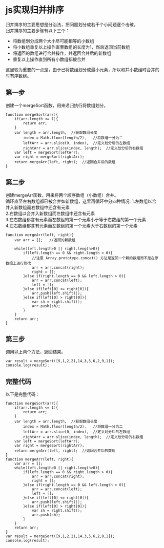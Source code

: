 # js实现归并排序
归并排序的主要思想是分治法，把问题划分成若干个小问题逐个击破。  
归并排序的主要步骤有以下三个：
- 将数组划分成两个大小尽可能相等的小数组
- 将小数组重复以上操作直至数组的长度为1，然后返回当前数组
- 将返回的数组进行合并操作，并返回合并后的新数组
- 重复以上操作直到所有小数组都被合并

这里较为重要的一点是，由于已将数组划分成最小元素，所以和并小数组时合并的时有序数组。
## 第一步
创建一个mergeSort函数，用来递归执行将数组划分。
```
function mergeSort(arr){
    if(arr.length <= 1){
        return arr;
    }
    var length = arr.length,  //获取数组长度
        index = Math.floor(length/2),   //将数组一分为二
        leftArr = arr.slice(0, index),  //定义划分后的左数组
        rightArr = arr.slice(index, length);  //定义划分后的右数组
    var left = mergeSort(leftArr);
    var right = mergeSort(rightArr);
    return mergeArr(left, right);  //返回合并后的数组
}
```
## 第二步
创建mergeArr函数，用来将两个顺序数组（小数组）合并。  
循环直至左右数组都已被合并如新数组，这里再循环中分四种情况:
1.左数组以合并入新数组而右数组中还含有元素  
2.右数组以合并入新数组而左数组中还含有元素  
3.左右数组都含有元素而左数组的第一个元素小于等于右数组的第一个元素  
4.左右数组都含有元素而左数组的第一个元素大于右数组的第一个元素
```
function mergeArr(left, right){
    var arr = [];   //返回的新数组

    while(left.length>0 || right.length>0){
        if(left.length == 0 && right.length > 0){
            //注意 Array.prototype.concat() 方法是返回一个新的数组而不是在原数组上进行修改
            arr = arr.concat(right);    
            right = [];
        }else if(right.length == 0 && left.length > 0){
            arr = arr.concat(left);
            left = [];
        }else if(left[0] <= right[0]){
            arr.push(left.shift());
        }else if(left[0] > right[0]){
            var sh = right.shift();
            arr.push(sh);
        }
    }
    return arr;
}
```
## 第三步
调用以上两个方法，返回结果。
```
var result = mergeSort([9,1,2,21,14,3,5,6,2,9,1]);
console.log(result);
```
## 完整代码
以下是完整代码：
```
function mergeSort(arr){
    if(arr.length <= 1){
        return arr;
    }
    var length = arr.length,  //获取数组长度
        index = Math.floor(length/2),   //将数组一分为二
        leftArr = arr.slice(0, index),  //定义划分后的左数组
        rightArr = arr.slice(index, length);  //定义划分后的右数组
    var left = mergeSort(leftArr);
    var right = mergeSort(rightArr);
    return mergeArr(left, right);  //返回合并后的数组
}
function mergeArr(left, right){
    var arr = [];
    while(left.length>0 || right.length>0){
        if(left.length == 0 && right.length > 0){
            arr = arr.concat(right);
            right = [];
        }else if(right.length == 0 && left.length > 0){
            arr = arr.concat(left);
            left = [];
        }else if(left[0] <= right[0]){
            arr.push(left.shift());
        }else if(left[0] > right[0]){
            var sh = right.shift();
            arr.push(sh);
        }
    }
    return arr;
}
var result = mergeSort([9,1,2,21,14,3,5,6,2,9,1]);
console.log(result);
```
